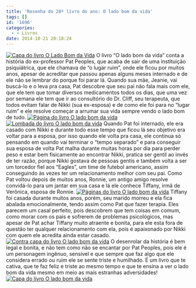 ```yaml
---
title: 'Resenha do 28º livro do ano: O lado bom da vida'
tags: []
id: '1696'
categories:
  - - Livros
date: 2014-10-21 20:18:24
---
```


[![Capa do livro O Lado Bom da Vida](/images/2014/10/DSC03254-1024x768.jpg)](/images/2014/10/DSC03254.jpg) O livro “O lado bom da vida” conta a história do ex-professor Pat Peoples, que acaba de sair de uma instituição psiquiátrica, que ele chamava de “o lugar ruim”, onde ele ficou por muitos anos, apesar de acreditar que passou apenas alguns meses internado e de ele não se lembrar do porque foi parar lá. Quando sua mãe, Jeanie, vai buscá-lo e o leva pra casa, Pat descobre que seu pai não fala mais com ele, que ele tem que tomar diversos medicamentos todos os dias, que uma vez por semana ele tem que ir ao consultório do Dr. Cliff, seu terapeuta, que todos evitam falar de Nikki (sua ex-esposa) e de como ele foi para no “lugar ruim” e ele resolve começar a arrumar sua vida sempre vendo o lado bom de tudo. [![Página do livro O lado bom da vida](/images/2014/10/DSC03261-1024x768.jpg)](/images/2014/10/DSC03261.jpg)[![Lombada do livro O lado bom da vida ](/images/2014/10/DSC03257-1024x768.jpg)](/images/2014/10/DSC03257.jpg) Quando Pat foi internado, ele era casado com Nikki e durante todo esse tempo que ficou lá seu objetivo era voltar para a esposa, por isso quando ele volta pra casa, ele continua só pensando em quando vai terminar o “tempo separado” e para conseguir sua esposa de volta Pat malha durante muitas horas por dia para perder peso e estar bem fisicamente ao encontrar Nikki, pratica ser gentil ao invés de ter razão, porque Nikki gostava de pessoas gentis e também volta a ser um torcedor fiel aos “Eagles”, um time de futebol americano, assim conseguindo às vezes ter um relacionamento melhor com seu pai. Como Pat voltou depois de muitos anos, Ronnie, um antigo amigo resolve convidá-lo para um jantar em sua casa e lá ele conhece Tiffany, irmã de Verônica, esposa de Ronnie. [![Páginas do livro O lado bom da vida](/images/2014/10/DSC03256-1024x768.jpg)](/images/2014/10/DSC03256.jpg) Tiffany foi casada durante muitos anos, porém, seu marido morreu e ela fica abalada emocionalmente, tendo assim como Pat que fazer terapia. Eles parecem um casal perfeito, pois descobrem que tem coisas em comum, como morar com os pais e sofrerem de problemas psicológicos, mas apesar de Pat achar Tiffany muito atraente e bonita, para ele esta fora de questão ter qualquer relacionamento com ela, pois é apaixonado por Nikki com quem ele acredita ainda estar casado. [![Contra capa do livro O lado bom da vida](/images/2014/10/DSC03260-1024x768.jpg)](/images/2014/10/DSC03260.jpg) O desenrolar da história é bem legal e bonita, e não tem como não se encantar por Pat Peoples, pois ele é um personagem ingênuo, sensível e que sempre que faz algo que ele considera errado ou ruim ele se sente triste e humilhado. É um livro que te cativa, que te faz feliz e triste ao mesmo tempo e que te ensina a ver o lado bom da vida mesmo em meio as mais estranhas adversidades! [![Capa do livro O lado bom da vida](/images/2014/10/DSC03259-1024x768.jpg)](/images/2014/10/DSC03259.jpg)
